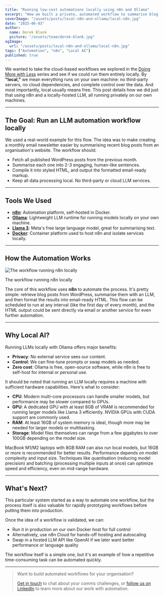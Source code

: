 ```yaml
---
title: "Running low-cost automations locally using n8n and Ollama"
excerpt: "How we built a private, automated workflow to summarise blog posts into an email-ready newsletter. For free, without the cloud."
coverImage: "/assets/posts/local-n8n-and-ollama/local-n8n.jpg"
date: "2025-06-03"
author:
  name: Derek Blank
  picture: "/assets/team/derek-blank.jpg"
ogImage:
  url: "/assets/posts/local-n8n-and-ollama/local-n8n.jpg"
tags: ["Automation", "n8n", "Local AI"]
published: true
---
```


We wanted to take the cloud-based workflows we explored in the [Doing More with Less](https://heaps-smart.com/posts/doing-more-with-less/) series and see if we could run them entirely locally. By <b>"local,"</b> we mean everything runs on your own machine: no third-party servers, no cloud dependencies, and complete control over the data. And most importantly, local usually means free. This post details how we did just that using n8n and a locally-hosted LLM, all running privately on our own machines.

---

## The Goal: Run an LLM automation workflow locally 

We used a real-world example for this flow. The idea was to make creating a monthly email newsletter easier by summarising recent blog posts from an organisation's website. The workflow should:

- Fetch all published WordPress posts from the previous month.
- Summarise each one into 2-3 engaging, human-like sentences.
- Compile it into styled HTML, and output the formatted email-ready markup. 
- Keep all data processing local. No third-party or cloud LLM services.

---

## Tools We Used

- **[n8n](https://n8n.io/)**: Automation platform, self-hosted in Docker.
- **[Ollama](https://ollama.ai/)**: Lightweight LLM runtime for running models locally on your own machine.
- **[Llama 3](https://www.llama.com/models/llama-3/)**: Meta's free large language model, great for summarising text.
- **[Docker](https://www.docker.com/)**: Container platform used to host n8n and isolate services locally.

---

## How the Automation Works

![The workflow running n8n locally](/assets/posts/local-n8n-and-ollama/local-n8n.jpg)
<figcaption class="caption text-sm text-center mt-2">The workflow running n8n locally</figcaption>

The core of this workflow uses **n8n** to automate the process. It's pretty simple: retrieve blog posts from WordPress, summarise them with an LLM, and then format the results into email-ready HTML. This flow can be scheduled to run at any interval (like the first day of every month), and the HTML output could be sent directly via email or another service for even further automation.

---

## Why Local AI?

Running LLMs locally with Ollama offers major benefits:

- **Privacy**: No external service sees our content.
- **Control**: We can fine-tune prompts or swap models as needed.
- **Zero cost**: Ollama is free, open-source software, while n8n is free to self-host for internal or personal use.

It should be noted that running an LLM locally requires a machine with sufficient hardware capabilities. Here's what to consider:

- **CPU**: Modern multi-core processors can handle smaller models, but performance may be slower compared to GPUs.
- **GPU**: A dedicated GPU with at least 8GB of VRAM is recommended for running larger models like Llama 3 efficiently. NVIDIA GPUs with CUDA support are commonly used.
- **RAM**: At least 16GB of system memory is ideal, though more may be needed for larger models or multitasking.
- **Storage**: Model files themselves can range from a few gigabytes to over 100GB depending on the model size.

MacBook M1/M2 laptops with 8GB RAM can also run local models, but 16GB or more is recommended for better results. Performance depends on model complexity and input size. Techniques like quantisation (reducing model precision) and batching (processing multiple inputs at once) can optimize speed and efficiency, even on mid-range hardware.

---

## What's Next?

This particular system started as a way to automate one workflow, but the process itself is also valuable for rapidly prototyping workflows before putting them into production.

Once the idea of a workflow is validated, we can:

- Run it in production on our own Docker host for full control
- Alternatively, use n8n Cloud for hands-off hosting and autoscaling
- Swap in a hosted LLM API like OpenAI if we later want better performance or language quality

 The workflow itself is a simple one, but it's an example of how a repetitive time-consuming task can be automated quickly.

---

> Want to build automated workflows for your organisation?
>
> [Get in touch](https://heaps-smart.com/contact) to chat about your comms challenges, or [follow us on LinkedIn](https://www.linkedin.com/company/heaps-smart/) to learn more about our work with automation.


